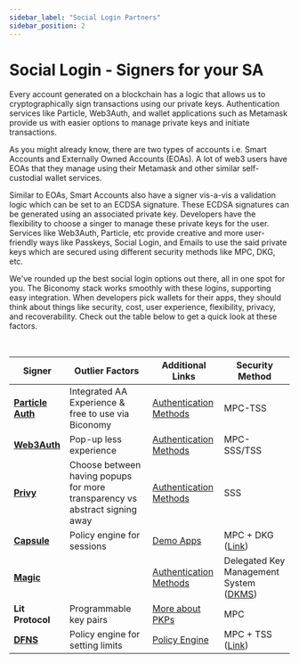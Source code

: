 ```yaml
---
sidebar_label: "Social Login Partners"
sidebar_position: 2
---
```


# Social Login - Signers for your SA

Every account generated on a blockchain has a logic that allows us to cryptographically sign transactions using our private keys. Authentication services like Particle, Web3Auth, and wallet applications such as Metamask provide us with easier options to manage private keys and initiate transactions.

As you might already know, there are two types of accounts i.e. Smart Accounts and Externally Owned Accounts (EOAs). A lot of web3 users have EOAs that they manage using their Metamask and other similar self-custodial wallet services.

Similar to EOAs, Smart Accounts also have a signer vis-a-vis a validation logic which can be set to an ECDSA signature. These ECDSA signatures can be generated using an associated private key. Developers have the flexibility to choose a singer to manage these private keys for the user. Services like Web3Auth, Particle, etc provide creative and more user-friendly ways like Passkeys, Social Login, and Emails to use the said private keys which are secured using different security methods like MPC, DKG, etc.

We've rounded up the best social login options out there, all in one spot for you. The Biconomy stack works smoothly with these logins, supporting easy integration. When developers pick wallets for their apps, they should think about things like security, cost, user experience, flexibility, privacy, and recoverability. Check out the table below to get a quick look at these factors.

&nbsp;

| Signer        | Outlier Factors                                                             | Additional Links                                                                                        | Security Method                                                                                                                                                       |
| ------------- | --------------------------------------------------------------------------- | ------------------------------------------------------------------------------------------------------- | --------------------------------------------------------------------------------------------------------------------------------------------------------------------- |
| [**Particle Auth**](/Account/signers/particle) | Integrated AA Experience & free to use via Biconomy                         | [Authentication Methods](https://docs.particle.network/developers/connect-service#1.-simple-onboarding) | MPC-TSS                                                                                                                                                               |
| [**Web3Auth**](/Account/signers/web3auth)      | Pop-up less experience                                                      | [Authentication Methods](https://web3auth.io/docs/auth-provider-setup/#supported-auth-providers)        | MPC-SSS/TSS                                                                                                                                                           |
| [**Privy**](/Account/signers/privy)          | Choose between having popups for more transparency vs abstract signing away | [Authentication Methods](https://docs.privy.io/guide/configuration/#login-methods)                      | SSS                                                                                                                                                                   |
| [**Capsule**](/Account/signers/capsule)        | Policy engine for sessions                                                  | [Demo Apps](https://docs.usecapsule.com/getting-started/examples)                                       | MPC + DKG ([Link](https://docs.usecapsule.com/how-capsule-works/key-management))                                                                                      |
| [**Magic**](/Account/signers/magic)         |                                                                             | [Authentication Methods](https://magic.link/docs/authentication/overview)                               | Delegated Key Management System ([DKMS](https://magic.link/docs/home/security/product-security#private-keys-can-be-lost-or-stolen-how-do-you-protect-my-private-key)) |
| **Lit Protocol** | Programmable key pairs                                                      | [More about PKPs](https://developer.litprotocol.com/v2/pkp/intro/)                                      | MPC                                                                                                                                                                   |
| [**DFNS**](/Account/signers/dfns)          | Policy engine for setting limits                                            | [Policy Engine](https://www.dfns.co/faq-chapters/product#)                                              | MPC + TSS ([Link](https://www.dfns.co/faq-chapters/cryptography#implementation))                                                                                      |
